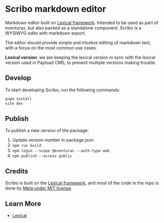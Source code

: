 # Scribo markdown editor

Markdown editor built on [Lexical framework](https://lexical.dev/). Intended to be used as part of eventuras, but also packed as a standalone component. Scribo is a WYSIWYG edito with markdown export.

The editor should provide simple and intuitive editing of markdown text, with a focus on the most common use cases.

**Lexical version**: we are keeping the lexical version in sync with the lexical version used in Payload CMS, to prevent multiple versions making trouble. 

## Develop

To start developing Scribo, run the following commands:

```bash
pnpm install
vite dev
```

## Publish

To publish a new version of the package:

1. Update version number in package.json
1. `npm run build`
1. `npm login --scope @eventuras --auth-type web`
1. `npm publish --access public`

## Credits

Scribo is built on the [Lexical framework](https://lexical.dev/), and most of the code in the repo is done by [Meta under MIT license](https://github.com/facebook/lexical).

## Learn More

- [Lexical](https://lexical.dev/)
